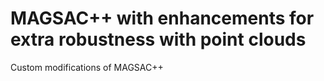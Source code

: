 # MAGSAC++ with enhancements for extra robustness with point clouds


Custom modifications of MAGSAC++
